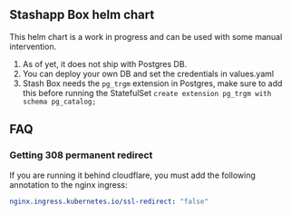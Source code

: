 ## Stashapp Box helm chart

This helm chart is a work in progress and can be used with some manual intervention.
1. As of yet, it does not ship with Postgres DB. 
2. You can deploy your own DB and set the credentials in values.yaml
3. Stash Box needs the `pg_trgm` extension in Postgres, make sure to add this before running the StatefulSet
   ```create extension pg_trgm with schema pg_catalog;```


## FAQ 

### Getting 308 permanent redirect
If you are running it behind cloudflare, you must add the following annotation to the nginx ingress:
```yaml
nginx.ingress.kubernetes.io/ssl-redirect: "false"
```